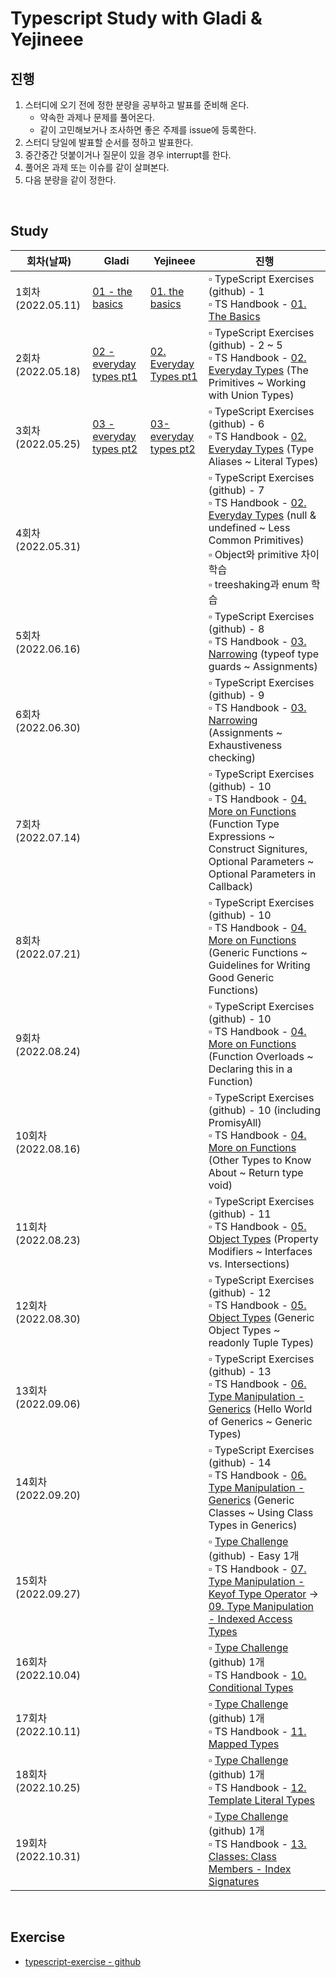 # Typescript Study with Gladi & Yejineee

## 진행

1. 스터디에 오기 전에 정한 분량을 공부하고 발표를 준비해 온다. 
    - 약속한 과제나 문제를 풀어온다.
    - 같이 고민해보거나 조사하면 좋은 주제를 issue에 등록한다.
2. 스터디 당일에 발표할 순서를 정하고 발표한다.
3. 중간중간 덧붙이거나 질문이 있을 경우 interrupt를 한다.
4. 풀어온 과제 또는 이슈를 같이 살펴본다.
5. 다음 분량을 같이 정한다.
<br/>

## Study

| 회차(날짜) | Gladi | Yejineee | 진행 | 
| -------- | -------- | -------- | ----|
| 1회차(2022.05.11)     |[01 - the basics](https://github.com/yejineee/typescript-study/blob/main/documentation/handbook/01_the_basics_gladi.md) |   [01. the basics](documentation/handbook/01.the-basics_yejineee.md)   | ▫︎ TypeScript Exercises (github) - 1 <br/> ▫︎ TS Handbook - [01. The Basics](https://www.typescriptlang.org/docs/handbook/2/basic-types.html)     |
| 2회차(2022.05.18)   |   [02 - everyday types pt1](https://github.com/yejineee/typescript-study/blob/main/documentation/handbook/02_everyday_types_pt1_gladi.md)      |    [02. Everyday Types pt1](documentation/handbook/02.everyday-types_yejineee.md)   | ▫︎ TypeScript Exercises (github) - 2 ~ 5 <br/> ▫︎ TS Handbook - [02. Everyday Types](https://www.typescriptlang.org/docs/handbook/2/everyday-types.html) (The Primitives ~ Working with Union Types) |
| 3회차(2022.05.25)   |[03 - everyday types pt2](https://github.com/yejineee/typescript-study/blob/main/documentation/handbook/03_everyday_types_pt2_gladi.md)| [03- everyday types pt2](https://github.com/yejineee/typescript-study/blob/main/documentation/handbook/02.everyday-types_yejineee.md#type-aliases)      | ▫︎ TypeScript Exercises (github) - 6 <br/> ▫︎ TS Handbook - [02. Everyday Types](https://www.typescriptlang.org/docs/handbook/2/everyday-types.html) (Type Aliases ~ Literal Types)|
| 4회차(2022.05.31)   |       |       | ▫︎ TypeScript Exercises (github) - 7 <br/> ▫︎ TS Handbook - [02. Everyday Types](https://www.typescriptlang.org/docs/handbook/2/everyday-types.html) (null & undefined ~ Less Common Primitives) <br /> ▫︎ Object와 primitive 차이 학습 <br /> ▫︎ treeshaking과 enum 학습 |
| 5회차(2022.06.16)   |       |       | ▫︎ TypeScript Exercises (github) - 8 <br/> ▫︎ TS Handbook - [03. Narrowing](https://www.typescriptlang.org/docs/handbook/2/narrowing.html) (typeof type guards ~ Assignments)|
| 6회차(2022.06.30)   |       |       | ▫︎ TypeScript Exercises (github) - 9 <br/> ▫︎ TS Handbook - [03. Narrowing](https://www.typescriptlang.org/docs/handbook/2/narrowing.html) (Assignments ~ Exhaustiveness checking)|
| 7회차(2022.07.14)   |       |       | ▫︎ TypeScript Exercises (github) - 10 <br/> ▫︎ TS Handbook - [04. More on Functions](https://www.typescriptlang.org/docs/handbook/2/functions.html) (Function Type Expressions ~ Construct Signitures, Optional Parameters ~ Optional Parameters in Callback)|
| 8회차(2022.07.21)   |       |       | ▫︎ TypeScript Exercises (github) - 10 <br/> ▫︎ TS Handbook - [04. More on Functions](https://www.typescriptlang.org/docs/handbook/2/functions.html) (Generic Functions ~ Guidelines for Writing Good Generic Functions)|
| 9회차(2022.08.24)   |       |       | ▫︎ TypeScript Exercises (github) - 10 <br/> ▫︎ TS Handbook - [04. More on Functions](https://www.typescriptlang.org/docs/handbook/2/functions.html) (Function Overloads ~ Declaring this in a Function)|
| 10회차(2022.08.16)   |       |       | ▫︎ TypeScript Exercises (github) - 10 (including PromisyAll) <br/> ▫︎ TS Handbook - [04. More on Functions](https://www.typescriptlang.org/docs/handbook/2/functions.html) (Other Types to Know About ~ Return type void)|
| 11회차(2022.08.23)   |       |       | ▫︎ TypeScript Exercises (github) - 11 <br/> ▫︎ TS Handbook - [05. Object Types](https://www.typescriptlang.org/docs/handbook/2/objects.html) (Property Modifiers ~ Interfaces vs. Intersections)|
| 12회차(2022.08.30)   |       |       | ▫︎ TypeScript Exercises (github) - 12 <br/> ▫︎ TS Handbook - [05. Object Types](https://www.typescriptlang.org/docs/handbook/2/objects.html) (Generic Object Types ~ readonly Tuple Types)|
| 13회차(2022.09.06)   |       |       | ▫︎ TypeScript Exercises (github) - 13 <br/> ▫︎ TS Handbook - [06. Type Manipulation - Generics](https://www.typescriptlang.org/docs/handbook/2/generics.html) (Hello World of Generics ~ Generic Types)|
| 14회차(2022.09.20)   |       |       | ▫︎ TypeScript Exercises (github) - 14 <br/> ▫︎ TS Handbook - [06. Type Manipulation - Generics](https://www.typescriptlang.org/docs/handbook/2/generics.html) (Generic Classes ~ Using Class Types in Generics)|
| 15회차(2022.09.27)   |       |       | ▫︎ [Type Challenge](https://github.com/type-challenges/type-challenges) (github) - Easy 1개 <br/> ▫︎ TS Handbook - [07. Type Manipulation - Keyof Type Operator](https://www.typescriptlang.org/docs/handbook/2/keyof-types.html) -> [09. Type Manipulation - Indexed Access Types](https://www.typescriptlang.org/docs/handbook/2/indexed-access-types.html)|
| 16회차(2022.10.04)   |       |       | ▫︎ [Type Challenge](https://github.com/type-challenges/type-challenges) (github) 1개 <br/> ▫︎ TS Handbook - [10. Conditional Types](https://www.typescriptlang.org/docs/handbook/2/conditional-types.html)|
| 17회차(2022.10.11)   |       |       | ▫︎ [Type Challenge](https://github.com/type-challenges/type-challenges) (github) 1개 <br/> ▫︎ TS Handbook - [11. Mapped Types](https://www.typescriptlang.org/docs/handbook/2/mapped-types.html)|
| 18회차(2022.10.25)   |       |       | ▫︎ [Type Challenge](https://github.com/type-challenges/type-challenges) (github) 1개 <br/> ▫︎ TS Handbook - [12. Template Literal Types](https://www.typescriptlang.org/docs/handbook/2/template-literal-types.html)|
| 19회차(2022.10.31)   |       |       | ▫︎ [Type Challenge](https://github.com/type-challenges/type-challenges) (github) 1개 <br/> ▫︎ TS Handbook - [13. Classes: Class Members - Index Signatures](https://www.typescriptlang.org/docs/handbook/2/classes.html)|
<br/>

## Exercise

- [typescript-exercise - github](https://github.com/yejineee/typescript-study/issues?q=is%3Aopen+is%3Aissue+label%3ATS-Exercise)



